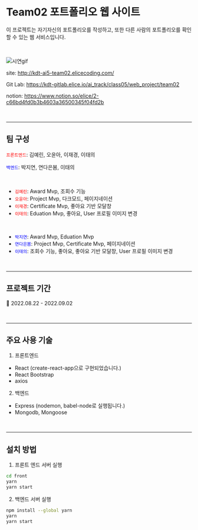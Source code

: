 # Team02 포트폴리오 웹 사이트

이 프로젝트는 자기자신의 포트폴리오를 작성하고, 또한 다른 사람의 포트폴리오를 확인할 수 있는 웹 서비스입니다.

<br>

![시연gif](/Team02.gif)

site: <http://kdt-ai5-team02.elicecoding.com/>

Git Lab: <https://kdt-gitlab.elice.io/ai_track/class05/web_project/team02>

notion: <https://www.notion.so/elice/2-c66bd4fd0b3b4603a36500345f04fd2b>

<br>

---

## 팀 구성

<code style="color: red">프론트엔드</code>: 김예린, 오윤아, 이재경, 이태의

<code style="color: blue">백엔드</code>: 박지연, 연다은봄, 이태의

<br>

- <code style="color: red">김예린</code>: Award Mvp, 조회수 기능
- <code style="color: red">오윤아</code>: Project Mvp, 다크모드, 페이지네이션
- <code style="color: red">이재경</code>: Certificate Mvp, 좋아요 기반 모달창
- <code style="color: red">이태의</code>: Eduation Mvp, 좋아요, User 프로필 이미지 변경

<br>

- <code style="color: blue">박지연</code>: Award Mvp, Eduation Mvp
- <code style="color: blue">연다은봄</code>: Project Mvp, Certificate Mvp, 페이지네이션
- <code style="color: blue">이태의</code>: 조회수 기능, 좋아요, 좋아요 기반 모달창, User 프로필 이미지 변경

<br>

---

## 프로젝트 기간

📅 2022.08.22 - 2022.09.02

<br>

---

## 주요 사용 기술

1. 프론트엔드

- React (create-react-app으로 구현되었습니다.)
- React Bootstrap
- axios

2. 백엔드

- Express (nodemon, babel-node로 실행됩니다.)
- Mongodb, Mongoose

<br>

---

## 설치 방법

1. 프론트 엔드 서버 실행

```bash
cd front
yarn
yarn start
```

2. 백엔드 서버 실행

```bash
npm install --global yarn
yarn
yarn start
```